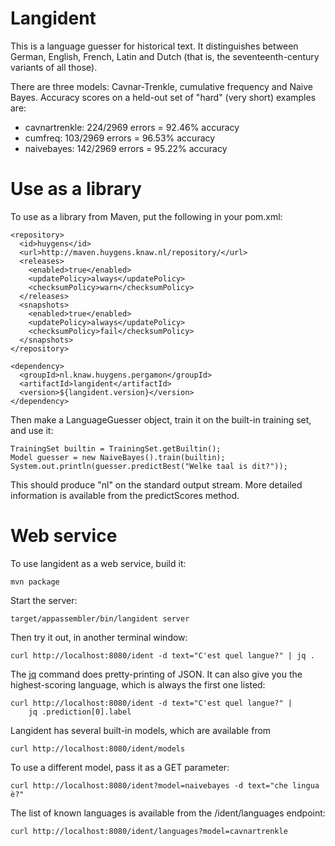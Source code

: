 Langident
=========

This is a language guesser for historical text. It distinguishes between
German, English, French, Latin and Dutch (that is, the seventeenth-century
variants of all those).

There are three models: Cavnar-Trenkle, cumulative frequency and Naive Bayes.
Accuracy scores on a held-out set of "hard" (very short) examples are:

* cavnartrenkle: 224/2969 errors = 92.46% accuracy
* cumfreq: 103/2969 errors = 96.53% accuracy
* naivebayes: 142/2969 errors = 95.22% accuracy


Use as a library
================

To use as a library from Maven, put the following in your pom.xml:

    <repository>
      <id>huygens</id>
      <url>http://maven.huygens.knaw.nl/repository/</url>
      <releases>
        <enabled>true</enabled>
        <updatePolicy>always</updatePolicy>
        <checksumPolicy>warn</checksumPolicy>
      </releases>
      <snapshots>
        <enabled>true</enabled>
        <updatePolicy>always</updatePolicy>
        <checksumPolicy>fail</checksumPolicy>
      </snapshots>
    </repository>

    <dependency>
      <groupId>nl.knaw.huygens.pergamon</groupId>
      <artifactId>langident</artifactId>
      <version>${langident.version}</version>
    </dependency>

Then make a LanguageGuesser object, train it on the built-in training set,
and use it:

    TrainingSet builtin = TrainingSet.getBuiltin();
    Model guesser = new NaiveBayes().train(builtin);
    System.out.println(guesser.predictBest("Welke taal is dit?"));

This should produce "nl" on the standard output stream. More detailed
information is available from the predictScores method.


Web service
===========

To use langident as a web service, build it:

    mvn package

Start the server:

    target/appassembler/bin/langident server

Then try it out, in another terminal window:

    curl http://localhost:8080/ident -d text="C'est quel langue?" | jq .

The [jq](https://stedolan.github.io/jq/) command does pretty-printing of JSON.
It can also give you the highest-scoring language, which is always the first
one listed:

    curl http://localhost:8080/ident -d text="C'est quel langue?" |
        jq .prediction[0].label

Langident has several built-in models, which are available from

    curl http://localhost:8080/ident/models

To use a different model, pass it as a GET parameter:

    curl http://localhost:8080/ident?model=naivebayes -d text="che lingua è?"

The list of known languages is available from the /ident/languages endpoint:

    curl http://localhost:8080/ident/languages?model=cavnartrenkle
